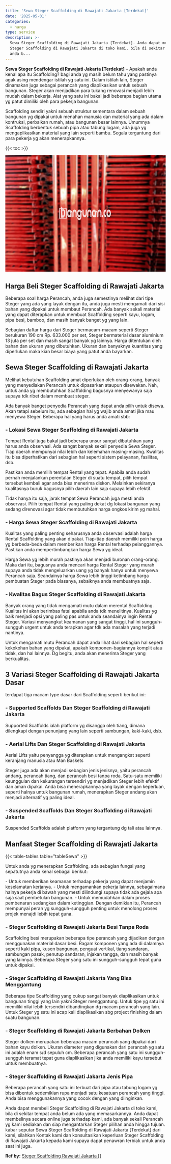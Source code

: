 ```yaml
---
title: 'Sewa Steger Scaffolding di Rawajati Jakarta [Terdekat]'
date: '2025-05-01'
categories:
  - harga
type: service
description: >-
  Sewa Steger Scaffolding di Rawajati Jakarta [Terdekat]. Anda dapat membeli
  Steger Scaffolding di Rawajati Jakarta di toko kami, bila di sekitar tempat
  anda b...
---
```


**Sewa Steger Scaffolding di Rawajati Jakarta \[Terdekat\]** – Apakah anda kenal apa itu Scaffolding? bagi anda yg masih belum tahu yang pastinya agak asing mendengar istilah yg satu ini. Dalam istilah lain, Steger dinamakan juga sebagai perancah yang diaplikasikan untuk sebuah bangunan. Steger akan menjadikan para tukang renovasi menjadi lebih mudah dalam bekerja. Alat yang satu ini bakal jadi beberapa bagian utama yg patut dimiliki oleh para pekerja bangunan.

Scaffolding sendiri yakni sebuah struktur sementara dalam sebuah bangunan yg dipakai untuk menahan manusia dan material yang ada dalam kontruksi, perbaikan rumah, atau bangunan besar lainnya. Umumnya Scaffolding berbentuk sebuah pipa atau tabung logam, ada juga yg mengaplikasikan material yang lain seperti bambu. Segala tergantung dari para pekerja yg akan menerapkannya.

{{< toc >}}

![Sewa Steger Scaffolding di Rawajati Jakarta [Terdekat]](/images/sewa-scaffolding-steger-03.png)

## Harga Beli Steger Scaffolding di Rawajati Jakarta

Beberapa soal harga Perancah, anda juga semestinya melihat dari tipe Steger yang ada yang layak dengan itu, anda juga mesti mengamati dari sisi bahan yang dipakai untuk membaut Perancah. Ada banyak sekali material yang dapat diterapkan untuk membuat Scaffolding seperti kayu, logam, pipa besi, bamboo, dan masih banyak banget yg yang lain.

Sebagian daftar harga dari Steger bermacam-macam seperti Steger berukuran 190 cm Rp. 633.000 per set, Steger bermaterial dasar aluminium 13 juta per set dan masih sangat banyak yg lainnya. Harga ditentukan oleh bahan dan ukuran yang dibutuhkan. Ukuran dan banyaknya kuantitas yang diperlukan maka kian besar biaya yang patut anda bayarkan.

## Sewa Steger Scaffolding di Rawajati Jakarta

Melihat kebutuhan Scaffolding amat diperlukan oleh orang-orang, banyak yang menyediakan Perancah untuk dipasarkan ataupun disewakan. Nah, untuk anda yg membutuhkan Scaffolding bagusnya menyewanya saja supaya tdk ribet dalam membuat steger.

Ada banyak banget penyedia Perancah yang dapat anda pilih untuk disewa. Akan tetapi sebelum itu, ada sebagian hal yg wajib anda amati jika mau menyewa Steger. Beberapa hal yang harus anda amati sbb:

### \- Lokasi Sewa Steger Scaffolding di Rawajati Jakarta

Tempat Rental juga bakal jadi beberapa unsur sangat dibutuhkan yang harus anda observasi. Ada sangat banyak sekali penyedia Sewa Steger. Tiap daerah mempunyai nilai lebih dan kelemahan masing-masing. Kwalitas itu bisa diperhatikan dari sebagian hal seperti sistem pelayanan, fasilitas, dsb.

Pastikan anda memilih tempat Rental yang tepat. Apabila anda sudah pernah menjalankan perentalan Steger di suatu tempat, pilih tempat tersebut kembali agar anda bisa menerima diskon. Melainkan sekiranya kualitasnya buruk bagusnya pilih daerah lain saja supaya lebih efektif.

Tidak hanya itu saja, jarak tempat Sewa Perancah juga mesti anda observasi. Pilih tempat Rental yang paling dekat dg lokasi bangunan yang sedang direnovasi agar tidak membutuhkan harga ongkos kirim yg mahal.

### \- Harga Sewa Steger Scaffolding di Rawajati Jakarta

Kualitas yang paling penting seharusnya anda observasi adalah harga Rental Scaffolding yang akan dipakai. Tiap-tiap daerah memiliki poin harga yg berbeda-beda dalam memberikan harga Rental terhadap pelanggannya. Pastikan anda mempertimbangkan harga Sewa yg ideal.

Harga Sewa yg lebih murah pastinya akan menjadi buronan orang-orang. Maka dari itu, bagusnya anda mencari harga Rental Steger yang murah supaya anda tidak mengeluarkan uang yg banyak hanya untuk menyewa Perancah saja. Seandainya harga Sewa lebih tinggi ketimbang harga pembuatan Steger pada biasanya, sebaiknya anda membuatnya saja.

### \- Kwalitas Bagus Steger Scaffolding di Rawajati Jakarta

Banyak orang yang tidak mengamati mutu dalam merental Scaffolding. Kualitas ini akan berimbas fatal apabila anda tdk menelitinya. Kualitas yg baik menjadi opsi yang paling pas untuk anda seandainya ingin Rental Steger. Variasi menyangkut keamanan yang sangat tinggi, hal ini sungguh-sungguh urgent untuk anda terapkan agar tdk ada masalah yang terjadi nantinya.

Untuk mengamati mutu Perancah dapat anda lihat dari sebagian hal seperti kekokohan bahan yang dipakai, apakah komponen-bagiannya komplit atau tidak, dan hal lainnya. Dg begitu, anda akan menerima Steger yang berkualitas.

## 3 Variasi Steger Scaffolding di Rawajati Jakarta Dasar

terdapat tiga macam type dasar dari Scaffolding seperti berikut ini:

### \- Supported Scaffolds Dan Steger Scaffolding di Rawajati Jakarta

Supported Scaffolds ialah platform yg disangga oleh tiang, dimana dilengkapi dengan penunjang yang lain seperti sambungan, kaki-kaki, dsb.

### \- Aerial Lifts Dan Steger Scaffolding di Rawajati Jakarta

Aerial Lifts yaitu penyangga yg diterapkan untuk mengangkat seperti keranjang manusia atau Man Baskets

Steger juga ada akan menjadi sebagian jenis jenisnya, yaitu perancah andang, perancah tiang, dan perancah besi tanpa roda. Satu-satu memiliki keunggulan dan kekurangan tersendiri yg menjadikan Steger lebih efektif dan aman dipakai. Anda bisa menerapkannya yang layak dengan keperluan, seperti halnya untuk bangunan rumah, menerapkan Steger andang akan menjadi alternatif yg paling ideal.

### \- Suspended Scaffolds Dan Steger Scaffolding di Rawajati Jakarta

Suspended Scaffolds adalah platform yang tergantung dg tali atau lainnya.

## Manfaat Steger Scaffolding di Rawajati Jakarta

{{< table-tables table="tableSewa" >}}

Untuk anda yg menerapkan Scaffolding, ada sebagian fungsi yang sepatutnya anda kenal sebagai berikut:

\- Untuk memberikan keamanan terhadap pekerja yang dapat menjamin keselamatan kerjanya. - Untuk mengamankan pekerja lainnya, sebagaimana halnya pekerja di bawah yang mesti dilindungi supaya tidak ada gejala apa saja saat pembetulan bangunan. - Untuk memudahkan dalam proses pembenaran sedangkan dalam ketinggian. Dengan demikian itu, Perancah mempunyai peran yg sungguh-sungguh penting untuk menolong proses projek menajdi lebih tepat guna.

### \- Steger Scaffolding di Rawajati Jakarta Besi Tanpa Roda

Scaffolding besi merupakan beberapa tipe perancah yang dijadikan dengan menggunakan material dasar besi. Ragam komponen yang ada di dalamnya seperti kaki pipa, kusen bangunan, penguat vertikal, tiang sandaran, sambungan pasak, penutup sandaran, injakan tangga, dan masih banyak yang lainnya. Beberapa Steger yang satu ini sungguh-sungguh tepat guna untuk dipakai.

### \- Steger Scaffolding di Rawajati Jakarta Yang Bisa Menggantung

Beberapa tipe Scaffolding yang cukup sangat banyak diaplikasikan untuk bangunan tinggi yang lain yakni Steger menggantung. Untuk tipe yg satu ini memiliki nilai lebih tersendiri dibandingkan dg macam perancah yang lain. Untuk Steger yg satu ini acap kali diaplikasikan sbg project finishing dalam suatu bangunan.

### \- Steger Scaffolding di Rawajati Jakarta Berbahan Dolken

Steger dolken merupakan beberapa macam perancah yang dipakai dari bahan kayu dolken. Ukuran diameter yang digunakan dari perancah yg satu ini adalah enam s/d sepuluh cm. Beberapa perancah yang satu ini sungguh-sungguh teramat tepat guna diaplikasikan jika anda memiliki kayu tersebut untuk membuatnya.

### \- Steger Scaffolding di Rawajati Jakarta Jenis Pipa

Beberapa perancah yang satu ini terbuat dari pipa atau tabung logam yg bisa dibentuk sedemikian rupa menjadi satu kesatuan perancah yang tinggi. Anda bisa menggunakannya yang cocok dengan yang diinginkan.

Anda dapat membeli Steger Scaffolding di Rawajati Jakarta di toko kami, bila di sekitar tempat anda belum ada yang memasarkannya. Anda dapat membelinya secara online juga terhadap kami, ada banyak sekali Perancah yg kami sediakan dan siap mengantarkan Steger pilihan anda hingga tujuan. kabar seputar Sewa Steger Scaffolding di Rawajati Jakarta \[Terdekat\] dari kami, silahkan Kontak kami dan konsultasikan keperluan Steger Scaffolding di Rawajati Jakarta kepada kami supaya dapat penawran terbiak untuk anda saat ini juga.

**Ref by:** [Steger Scaffolding Rawajati Jakarta []](https://id.wikipedia.org/wiki/Steger)
